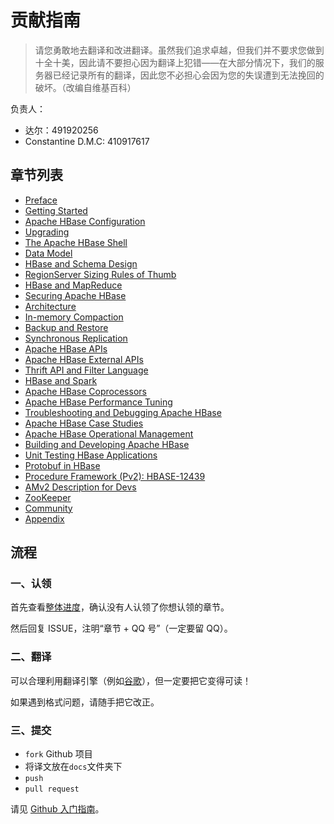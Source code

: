 # 贡献指南

> 请您勇敢地去翻译和改进翻译。虽然我们追求卓越，但我们并不要求您做到十全十美，因此请不要担心因为翻译上犯错——在大部分情况下，我们的服务器已经记录所有的翻译，因此您不必担心会因为您的失误遭到无法挽回的破坏。（改编自维基百科）

负责人：

+   达尔：491920256
+   Constantine D.M.C: 410917617

## 章节列表

+ [Preface](docs/0.md)
+ [Getting Started](docs/1.md)
+ [Apache HBase Configuration](docs/2.md)
+ [Upgrading](docs/3.md)
+ [The Apache HBase Shell](docs/4.md)
+ [Data Model](docs/5.md)
+ [HBase and Schema Design](docs/6.md)
+ [RegionServer Sizing Rules of Thumb](docs/7.md)
+ [HBase and MapReduce](docs/8.md)
+ [Securing Apache HBase](docs/9.md)
+ [Architecture](docs/10.md)
+ [In-memory Compaction](docs/11.md)
+ [Backup and Restore](docs/12.md)
+ [Synchronous Replication](docs/13.md)
+ [Apache HBase APIs](docs/14.md)
+ [Apache HBase External APIs](docs/15.md)
+ [Thrift API and Filter Language](docs/16.md)
+ [HBase and Spark](docs/17.md)
+ [Apache HBase Coprocessors](docs/18.md)
+ [Apache HBase Performance Tuning](docs/19.md)
+ [Troubleshooting and Debugging Apache HBase](docs/20.md)
+ [Apache HBase Case Studies](docs/21.md)
+ [Apache HBase Operational Management](docs/22.md)
+ [Building and Developing Apache HBase](docs/23.md)
+ [Unit Testing HBase Applications](docs/24.md)
+ [Protobuf in HBase](docs/25.md)
+ [Procedure Framework (Pv2): HBASE-12439](docs/26.md)
+ [AMv2 Description for Devs](docs/27.md)
+ [ZooKeeper](docs/28.md)
+ [Community](docs/29.md)
+ [Appendix](docs/30.md)

## 流程

### 一、认领

首先查看[整体进度](https://github.com/apachecn/hbase-doc-zh/issues/1)，确认没有人认领了你想认领的章节。
 
然后回复 ISSUE，注明“章节 + QQ 号”（一定要留 QQ）。

### 二、翻译

可以合理利用翻译引擎（例如[谷歌](https://translate.google.cn/)），但一定要把它变得可读！

如果遇到格式问题，请随手把它改正。

### 三、提交

+   `fork` Github 项目
+   将译文放在`docs`文件夹下
+   `push`
+   `pull request`

请见 [Github 入门指南](https://github.com/apachecn/kaggle/blob/dev/docs/GitHub)。
